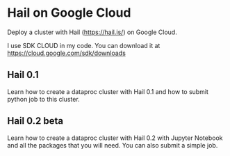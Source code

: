 # Hail on Google Cloud

Deploy a cluster with Hail (https://hail.is/) on Google Cloud.

I use SDK CLOUD in my code. 
You can download it at https://cloud.google.com/sdk/downloads

## Hail 0.1

Learn how to create a dataproc cluster with Hail 0.1 and how to submit python job to this cluster. 

## Hail 0.2 beta

Learn how to create a dataproc cluster with Hail 0.2 with Jupyter Notebook and all the packages that you will need. 
You can also submit a simple job. 







